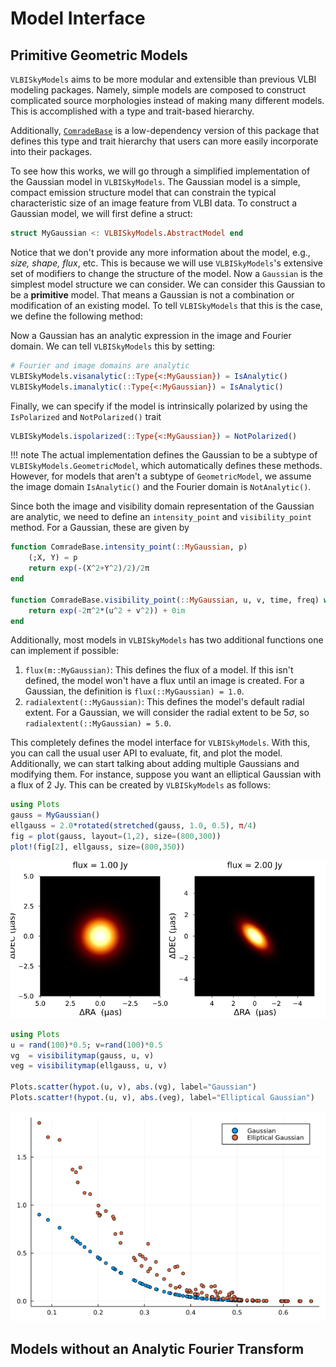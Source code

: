 # Model Interface


## Primitive Geometric Models

`VLBISkyModels` aims to be more modular and extensible than previous VLBI modeling packages. Namely, simple models are composed to construct complicated source morphologies instead of making many different models. This is accomplished with a type and trait-based hierarchy.

Additionally, [`ComradeBase`](https://github.com/ptiede/ComradeBase.jl) is a low-dependency version of this package that defines this type and trait hierarchy that users can more easily incorporate into their packages.

To see how this works, we will go through a simplified implementation of the Gaussian model in `VLBISkyModels`. The Gaussian model is a simple, compact emission structure model that can constrain the typical characteristic size
of an image feature from VLBI data. To construct a Gaussian model, we will first define a struct:

```julia
struct MyGaussian <: VLBISkyModels.AbstractModel end
```

Notice that we don't provide any more information about the model, e.g., *size, shape, flux*, etc. This is because we will use `VLBISkyModels`'s extensive set of modifiers to change the structure of the model.
Now a `Gaussian` is the simplest model structure we can consider. We can consider this Gaussian to be a **primitive** model. That means a Gaussian is not a combination or modification of
an existing model. To tell `VLBISkyModels` that this is the case, we define the following method:

Now a Gaussian has an analytic expression in the image and Fourier domain. We can tell `VLBISkyModels` this by setting:

```julia
# Fourier and image domains are analytic
VLBISkyModels.visanalytic(::Type{<:MyGaussian}) = IsAnalytic()
VLBISkyModels.imanalytic(::Type{<:MyGaussian}) = IsAnalytic()
```

Finally, we can specify if the model is intrinsically polarized by using the `IsPolarized` and `NotPolarized()` trait
```julia
VLBISkyModels.ispolarized(::Type{<:MyGaussian}) = NotPolarized()
```
!!! note
    The actual implementation defines the Gaussian to be a subtype of `VLBISkyModels.GeometricModel`, which automatically defines these methods. However, for models that aren't a subtype of `GeometricModel`, we assume the image domain `IsAnalytic()` and the Fourier domain is `NotAnalytic()`.

Since both the image and visibility domain representation of the Gaussian are analytic, we need to define an `intensity_point` and `visibility_point` method. For a Gaussian, these are given by

```julia
function ComradeBase.intensity_point(::MyGaussian, p)
    (;X, Y) = p
    return exp(-(X^2+Y^2)/2)/2π
end

function ComradeBase.visibility_point(::MyGaussian, u, v, time, freq) where {T}
    return exp(-2π^2*(u^2 + v^2)) + 0im
end
```

Additionally, most models in `VLBISkyModels` has two additional functions one can implement if possible:

1. `flux(m::MyGaussian)`: This defines the flux of a model. If this isn't defined, the model won't have a flux until an image is created. For a Gaussian, the definition is `flux(::MyGaussian) = 1.0`.
2. `radialextent(::MyGaussian)`: This defines the model's default radial extent. For a Gaussian, we will consider the radial extent to be $5σ$, so `radialextent(::MyGaussian) = 5.0`.

This completely defines the model interface for `VLBISkyModels`. With this, you can call the usual user API to evaluate, fit, and plot the model. Additionally, we can start talking about
adding multiple Gaussians and modifying them. For instance, suppose you want an elliptical Gaussian with a flux of 2 Jy. This can be created by `VLBISkyModels` as follows:

```julia
using Plots
gauss = MyGaussian()
ellgauss = 2.0*rotated(stretched(gauss, 1.0, 0.5), π/4)
fig = plot(gauss, layout=(1,2), size=(800,300))
plot!(fig[2], ellgauss, size=(800,350))
```
![Image](gauss.png)


```julia
using Plots
u = rand(100)*0.5; v=rand(100)*0.5
vg  = visibilitymap(gauss, u, v)
veg = visibilitymap(ellgauss, u, v)

Plots.scatter(hypot.(u, v), abs.(vg), label="Gaussian")
Plots.scatter!(hypot.(u, v), abs.(veg), label="Elliptical Gaussian")
```
![Image](vis.png)

## Models without an Analytic Fourier Transform

